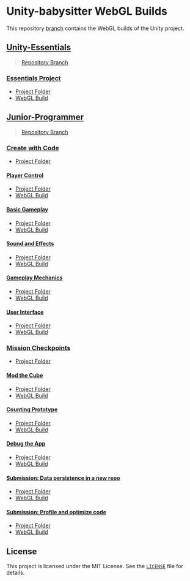 # Unity-babysitter WebGL Builds

This repository [branch](https://github.com/DanyilT/Unity-babysitter/tree/WebGL-Builds) contains the WebGL builds of the Unity project.

## [Unity-Essentials](Unity-Essentials)

> [Repository Branch](https://github.com/DanyilT/Unity-babysitter/tree/Unity-Essentials)

### [Essentials Project](Unity-Essentials/Essentials%20Project)

- [Project Folder](https://github.com/DanyilT/Unity-babysitter/tree/Unity-Essentials/Essentials%20Project)
- [WebGL Build](https://danyilt.github.io/Unity-babysitter/Unity-Essentials/Essentials%20Project)

## [Junior-Programmer](Junior-Programmer)

> [Repository Branch](https://github.com/DanyilT/Unity-babysitter/tree/Junior-Programmer)

### [Create with Code](Junior-Programmer/Create%20with%20Code)

- [Project Folder](https://github.com/DanyilT/Unity-babysitter/tree/Junior-Programmer/Create%20with%20Code)

#### [Player Control](Junior-Programmer/Create%20with%20Code/Player%20Control)

- [Project Folder](https://github.com/DanyilT/Unity-babysitter/tree/Junior-Programmer/Create%20with%20Code/Player%20Control)
- [WebGL Build](https://danyilt.github.io/Unity-babysitter/Junior-Programmer/Create%20with%20Code/Player%20Control)

#### [Basic Gameplay](Junior-Programmer/Create%20with%20Code/Basic%20Gameplay)

- [Project Folder](https://github.com/DanyilT/Unity-babysitter/tree/Junior-Programmer/Create%20with%20Code/Basic%20Gameplay)
- [WebGL Build](https://danyilt.github.io/Unity-babysitter/Junior-Programmer/Create%20with%20Code/Basic%20Gameplay)

#### [Sound and Effects](Junior-Programmer/Create%20with%20Code/Sound%20and%20Effects)

- [Project Folder](https://github.com/DanyilT/Unity-babysitter/tree/Junior-Programmer/Create%20with%20Code/Sound%20and%20Effects)
- [WebGL Build](https://danyilt.github.io/Unity-babysitter/Junior-Programmer/Create%20with%20Code/Sound%20and%20Effects)

#### [Gameplay Mechanics](Junior-Programmer/Create%20with%20Code/Gameplay%20Mechanics)

- [Project Folder](https://github.com/DanyilT/Unity-babysitter/tree/Junior-Programmer/Create%20with%20Code/Gameplay%20Mechanics)
- [WebGL Build](https://danyilt.github.io/Unity-babysitter/Junior-Programmer/Create%20with%20Code/Gameplay%20Mechanics)

#### [User Interface](Junior-Programmer/Create%20with%20Code/User%20Interface)

- [Project Folder](https://github.com/DanyilT/Unity-babysitter/tree/Junior-Programmer/Create%20with%20Code/User%20Interface)
- [WebGL Build](https://danyilt.github.io/Unity-babysitter/Junior-Programmer/Create%20with%20Code/User%20Interface)


### [Mission Checkpoints](Junior-Programmer/Mission%20Checkpoint)

- [Project Folder](https://github.com/DanyilT/Unity-babysitter/tree/Junior-Programmer/Mission%20Checkpoint)

#### [Mod the Cube](Junior-Programmer/Mission%20Checkpoint/Mod%20the%20Cube)

- [Project Folder](https://github.com/DanyilT/Unity-babysitter/tree/Junior-Programmer/Mission%20Checkpoint/Mod%20the%20Cube)
- [WebGL Build](https://danyilt.github.io/Unity-babysitter/Junior-Programmer/Mission%20Checkpoint/Mod%20the%20Cube)

#### [Counting Prototype](Junior-Programmer/Mission%20Checkpoint/Counting%20Prototype)

- [Project Folder](https://github.com/DanyilT/Unity-babysitter/tree/Junior-Programmer/Mission%20Checkpoint/Counting%20Prototype)
- [WebGL Build](https://danyilt.github.io/Unity-babysitter/Junior-Programmer/Mission%20Checkpoint/Counting%20Prototype)

#### [Debug the App](Junior-Programmer/Mission%20Checkpoint/Error%20Project)

- [Project Folder](https://github.com/DanyilT/Unity-babysitter/tree/Junior-Programmer/Mission%20Checkpoint/Error%20Project)
- [WebGL Build](https://danyilt.github.io/Unity-babysitter/Junior-Programmer/Mission%20Checkpoint/Error%20Project)

#### [Submission: Data persistence in a new repo](Junior-Programmer/Mission%20Checkpoint/Data-Persistence-Starter-Files)

- [Project Folder](https://github.com/DanyilT/Unity-babysitter/tree/Junior-Programmer/Mission%20Checkpoint/Data-Persistence-Starter-Files)
- [WebGL Build](https://danyilt.github.io/Unity-babysitter/Junior-Programmer/Mission%20Checkpoint/Data-Persistence-Starter-Files)

#### [Submission: Profile and optimize code](Junior-Programmer/Mission%20Checkpoint/Junior-Programmer-Starter-Files)

- [Project Folder](https://github.com/DanyilT/Unity-babysitter/tree/Junior-Programmer/Mission%20Checkpoint/Junior-Programmer-Starter-Files)
- [WebGL Build](https://danyilt.github.io/Unity-babysitter/Junior-Programmer/Mission%20Checkpoint/Junior-Programmer-Starter-Files)

## License

This project is licensed under the MIT License. See the [`LICENSE`](LICENSE) file for details.
